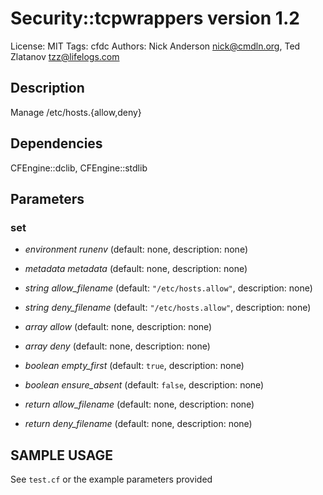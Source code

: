 # Security::tcpwrappers version 1.2

License: MIT
Tags: cfdc
Authors: Nick Anderson <nick@cmdln.org>, Ted Zlatanov <tzz@lifelogs.com>

## Description
Manage /etc/hosts.{allow,deny}

## Dependencies
CFEngine::dclib, CFEngine::stdlib

## Parameters
### set
* _environment_ *runenv* (default: none, description: none)

* _metadata_ *metadata* (default: none, description: none)

* _string_ *allow_filename* (default: `"/etc/hosts.allow"`, description: none)

* _string_ *deny_filename* (default: `"/etc/hosts.allow"`, description: none)

* _array_ *allow* (default: none, description: none)

* _array_ *deny* (default: none, description: none)

* _boolean_ *empty_first* (default: `true`, description: none)

* _boolean_ *ensure_absent* (default: `false`, description: none)

* _return_ *allow_filename* (default: none, description: none)

* _return_ *deny_filename* (default: none, description: none)


## SAMPLE USAGE
See `test.cf` or the example parameters provided

